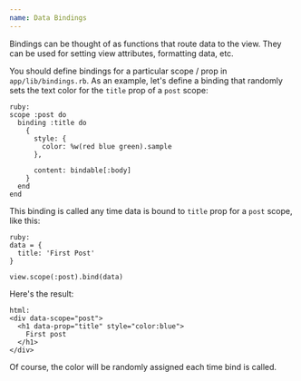 ```yaml
---
name: Data Bindings
---
```


Bindings can be thought of as functions that route data to the view. They can be used for setting view attributes, formatting data, etc.

You should define bindings for a particular scope / prop in `app/lib/bindings.rb`. As an example, let's define a binding that randomly sets the text color for the `title` prop of a `post` scope:

    ruby:
    scope :post do
      binding :title do
        {
          style: {
            color: %w(red blue green).sample
          },

          content: bindable[:body]
        }
      end
    end

This binding is called any time data is bound to `title` prop for a `post` scope, like this:

    ruby:
    data = {
      title: 'First Post'
    }

    view.scope(:post).bind(data)

Here's the result:

    html:
    <div data-scope="post">
      <h1 data-prop="title" style="color:blue">
        First post
      </h1>
    </div>

Of course, the color will be randomly assigned each time bind is called.
